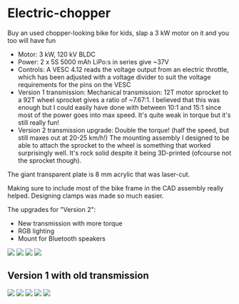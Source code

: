 # Electric-chopper

Buy an used chopper-looking bike for kids, slap a 3 kW motor on it and you too will have fun

- Motor: 3 kW, 120 kV BLDC
- Power: 2 x 5S 5000 mAh LiPo:s in series give ~37V
- Controls: A VESC 4.12 reads the voltage output from an electric throttle, which has been adjusted with a voltage divider to suit the voltage requirements for the pins on the VESC
- Version 1 transmission: Mechanical transmission: 12T motor sprocket to a 92T wheel sprocket gives a ratio of ~7.67:1. I believed that this was enough but I could easily have done with between 10:1 and 15:1 since most of the power goes into max speed. It's quite weak in torque but it's still really fun!
- Version 2 transmission upgrade: Double the torque! (half the speed, but still maxes out at 20-25 km/h!)
The mounting assembly I designed to be able to attach the sprocket to the wheel is something that worked surprisingly well. It's rock solid despite it being 3D-printed (ofcourse not the sprocket though).

The giant transparent plate is 8 mm acrylic that was laser-cut.

Making sure to include most of the bike frame in the CAD assembly really helped. Designing clamps was made so much easier.

The upgrades for "Version 2":
- New transmission with more torque
- RGB lighting
- Mount for Bluetooth speakers

 <img src="https://raw.githubusercontent.com/GustavAbrahamsson/Electric-chopper/main/Pictures/received_370342634953395.jpeg">
 <img src="https://raw.githubusercontent.com/GustavAbrahamsson/Electric-chopper/main/Pictures/v2assembly.jpg">
 <img src="https://raw.githubusercontent.com/GustavAbrahamsson/Electric-chopper/main/Pictures/v2_cog.jpg">
 <img src="https://raw.githubusercontent.com/GustavAbrahamsson/Electric-chopper/main/Pictures/v2cad.jpg">
 
 ## Version 1 with old transmission
 
 <img src="https://raw.githubusercontent.com/GustavAbrahamsson/Electric-chopper/main/Pictures/v1_0.jpg">
 <img src="https://raw.githubusercontent.com/GustavAbrahamsson/Electric-chopper/main/Pictures/v1_1.jpg">
 <img src="https://raw.githubusercontent.com/GustavAbrahamsson/Electric-chopper/main/Pictures/CAD1.PNG">
 <img src="https://raw.githubusercontent.com/GustavAbrahamsson/Electric-chopper/main/Pictures/CAD3.PNG">
 <img src="https://raw.githubusercontent.com/GustavAbrahamsson/Electric-chopper/main/Pictures/IMG_20210830_165445.jpg">
